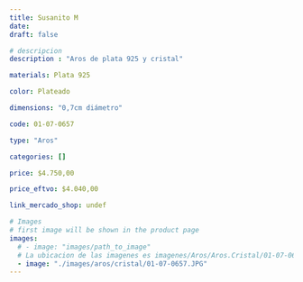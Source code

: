 ```yaml
---
title: Susanito M
date: 
draft: false

# descripcion
description : "Aros de plata 925 y cristal"

materials: Plata 925

color: Plateado

dimensions: "0,7cm diámetro"

code: 01-07-0657

type: "Aros"

categories: []

price: $4.750,00

price_eftvo: $4.040,00

link_mercado_shop: undef

# Images
# first image will be shown in the product page
images:
  # - image: "images/path_to_image"
  # La ubicacion de las imagenes es imagenes/Aros/Aros.Cristal/01-07-0657-susanito-m
  - image: "./images/aros/cristal/01-07-0657.JPG"
---
```

